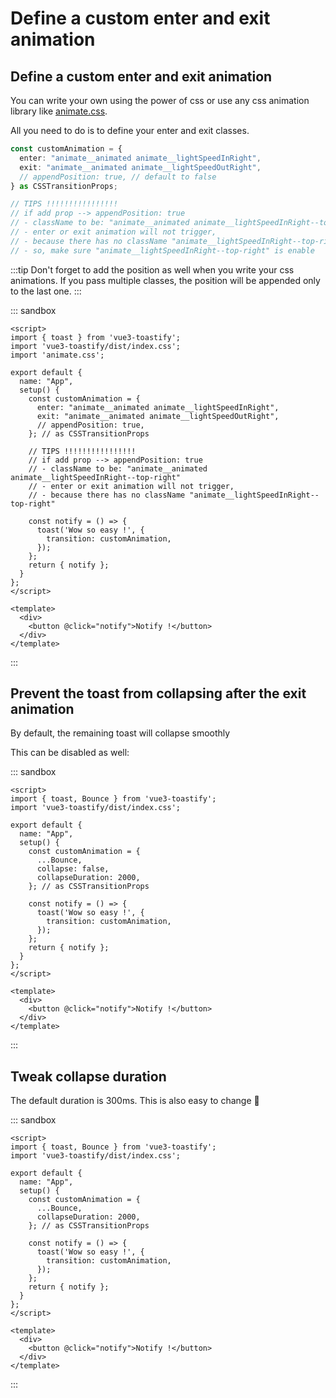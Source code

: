 # Define a custom enter and exit animation

## Define a custom enter and exit animation

You can write your own using the power of css or use any css animation library like [animate.css](https://animate.style/).

All you need to do is to define your enter and exit classes.

```ts
const customAnimation = {
  enter: "animate__animated animate__lightSpeedInRight",
  exit: "animate__animated animate__lightSpeedOutRight",
  // appendPosition: true, // default to false
} as CSSTransitionProps;

// TIPS !!!!!!!!!!!!!!!!
// if add prop --> appendPosition: true
// - className to be: "animate__animated animate__lightSpeedInRight--top-right"
// - enter or exit animation will not trigger,
// - because there has no className "animate__lightSpeedInRight--top-right"
// - so, make sure "animate__lightSpeedInRight--top-right" is enable
```

:::tip
Don't forget to add the position as well when you write your css animations. If you pass multiple classes, the position will be appended only to the last one.
:::

::: sandbox
```vue App.vue
<script>
import { toast } from 'vue3-toastify';
import 'vue3-toastify/dist/index.css';
import 'animate.css';

export default {
  name: "App",
  setup() {
    const customAnimation = {
      enter: "animate__animated animate__lightSpeedInRight",
      exit: "animate__animated animate__lightSpeedOutRight",
      // appendPosition: true,
    }; // as CSSTransitionProps

    // TIPS !!!!!!!!!!!!!!!!
    // if add prop --> appendPosition: true
    // - className to be: "animate__animated animate__lightSpeedInRight--top-right"
    // - enter or exit animation will not trigger,
    // - because there has no className "animate__lightSpeedInRight--top-right"

    const notify = () => {
      toast('Wow so easy !', {
        transition: customAnimation,
      });
    };
    return { notify };
  }
};
</script>

<template>
  <div>
    <button @click="notify">Notify !</button>
  </div>
</template>
```
:::

## Prevent the toast from collapsing after the exit animation

By default, the remaining toast will collapse smoothly

This can be disabled as well:


::: sandbox
```vue App.vue
<script>
import { toast, Bounce } from 'vue3-toastify';
import 'vue3-toastify/dist/index.css';

export default {
  name: "App",
  setup() {
    const customAnimation = {
      ...Bounce,
      collapse: false,
      collapseDuration: 2000,
    }; // as CSSTransitionProps

    const notify = () => {
      toast('Wow so easy !', {
        transition: customAnimation,
      });
    };
    return { notify };
  }
};
</script>

<template>
  <div>
    <button @click="notify">Notify !</button>
  </div>
</template>
```
:::

## Tweak collapse duration

The default duration is 300ms. This is also easy to change 💪


::: sandbox
```vue App.vue
<script>
import { toast, Bounce } from 'vue3-toastify';
import 'vue3-toastify/dist/index.css';

export default {
  name: "App",
  setup() {
    const customAnimation = {
      ...Bounce,
      collapseDuration: 2000,
    }; // as CSSTransitionProps

    const notify = () => {
      toast('Wow so easy !', {
        transition: customAnimation,
      });
    };
    return { notify };
  }
};
</script>

<template>
  <div>
    <button @click="notify">Notify !</button>
  </div>
</template>
```
:::
